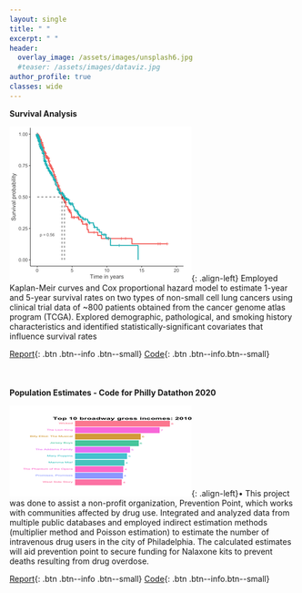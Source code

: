 ```yaml
---
layout: single
title: " "
excerpt: " "
header:
  overlay_image: /assets/images/unsplash6.jpg
  #teaser: /assets/images/dataviz.jpg
author_profile: true  
classes: wide 
--- 
```

**Survival Analysis**

![image-left](/assets/images/survplot_test.png){: .align-left} Employed Kaplan-Meir curves and Cox proportional hazard model to estimate 1-year and 5-year survival rates on two types of non-small cell lung cancers using clinical trial data of ~800 patients obtained from the cancer genome atlas program (TCGA). Explored demographic, pathological, and smoking history characteristics and identified statistically-significant covariates that influence survival rates 


[Report](/portfolio/Lungcanceranalysis.html){: .btn .btn--info .btn--small}    [Code](https://github.com/smakeneni/TidyTuesday/blob/master/Broadway/Animatedplot.R){: .btn .btn--info.btn--small}
<br>
<br>
<br>
<br>
**Population Estimates - Code for Philly Datathon 2020**

![image-left](/assets/images/Broadway_teaser.gif){: .align-left}•	This project was done to assist a non-profit organization, Prevention Point, which works with communities affected by drug use. Integrated and analyzed data from multiple public databases and employed indirect estimation methods (multiplier method and Poisson estimation) to estimate the number of intravenous drug users in the city of Philadelphia. The calculated estimates will aid prevention point to secure funding for Nalaxone kits to prevent deaths resulting from drug overdose.  


[Report](/portfolio/team_04_report.pdf){: .btn .btn--info .btn--small}    [Code](https://github.com/smakeneni/TidyTuesday/blob/master/Broadway/Animatedplot.R){: .btn .btn--info.btn--small}
